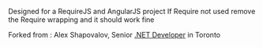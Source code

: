Designed for a RequireJS and AngularJS project
If Require not used remove the Require wrapping and it should work fine


Forked from : Alex Shapovalov, Senior [.NET Developer](https://yaplex.com ".NET Developer") in Toronto
